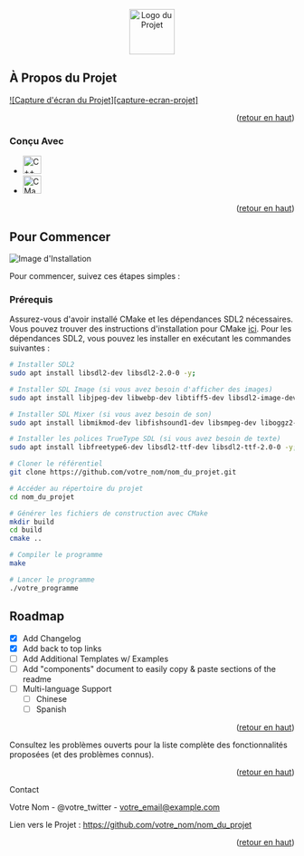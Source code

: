 <a name="readme-top"></a>

<!-- Titre et Logo -->
<div align="center">
  <a href="https://github.com/othneildrew/Best-README-Template">
    <img src="https://github.com/tompotio/GeometryDash/assets/113466055/a16c4228-6656-44c2-915d-f62627c2f6b8" alt="Logo du Projet" width="80" height="80">
  </a>
</div>

## À Propos du Projet

[![Capture d'écran du Projet][capture-ecran-projet]](https://example.com)

<p align="right">(<a href="#readme-top">retour en haut</a>)</p>

### Conçu Avec

* [<img src="https://github.com/tompotio/GeometryDash/assets/113466055/db8d750b-46f9-46e8-8af5-ea9852b1481e" alt="C++" width="32" height="32">](https://devdocs.io/cpp/)
* [<img src="https://github.com/tompotio/GeometryDash/assets/113466055/08e753c1-d530-4f84-8308-36728ac018c0" alt="CMake" width="32" height="32">](https://cmake.org/)


<p align="right">(<a href="#readme-top">retour en haut</a>)</p>

## Pour Commencer

![Image d'Installation](https://github.com/tompotio/GeometryDash/assets/113466055/6f5a52ac-d65c-4080-b31e-104fbefe53c6)

Pour commencer, suivez ces étapes simples :

### Prérequis

Assurez-vous d'avoir installé CMake et les dépendances SDL2 nécessaires. Vous pouvez trouver des instructions d'installation pour CMake [ici](https://cgold.readthedocs.io/en/latest/first-step/installation.html). Pour les dépendances SDL2, vous pouvez les installer en exécutant les commandes suivantes :

```bash
# Installer SDL2
sudo apt install libsdl2-dev libsdl2-2.0-0 -y;

# Installer SDL Image (si vous avez besoin d'afficher des images)
sudo apt install libjpeg-dev libwebp-dev libtiff5-dev libsdl2-image-dev libsdl2-image-2.0-0 -y;

# Installer SDL Mixer (si vous avez besoin de son)
sudo apt install libmikmod-dev libfishsound1-dev libsmpeg-dev liboggz2-dev libflac-dev libfluidsynth-dev libsdl2-mixer-dev libsdl2-mixer-2.0-0 -y;

# Installer les polices TrueType SDL (si vous avez besoin de texte)
sudo apt install libfreetype6-dev libsdl2-ttf-dev libsdl2-ttf-2.0-0 -y;

# Cloner le référentiel
git clone https://github.com/votre_nom/nom_du_projet.git

# Accéder au répertoire du projet
cd nom_du_projet

# Générer les fichiers de construction avec CMake
mkdir build
cd build
cmake ..

# Compiler le programme
make

# Lancer le programme
./votre_programme

```

<!-- ROADMAP -->
## Roadmap

- [x] Add Changelog
- [x] Add back to top links
- [ ] Add Additional Templates w/ Examples
- [ ] Add "components" document to easily copy & paste sections of the readme
- [ ] Multi-language Support
    - [ ] Chinese
    - [ ] Spanish
<p align="right">(<a href="#readme-top">retour en haut</a>)</p>

Consultez les problèmes ouverts pour la liste complète des fonctionnalités proposées (et des problèmes connus).
<p align="right">(<a href="#readme-top">retour en haut</a>)</p>
<!-- Contact -->
Contact

Votre Nom - @votre_twitter - votre_email@example.com

Lien vers le Projet : https://github.com/votre_nom/nom_du_projet
<p align="right">(<a href="#readme-top">retour en haut</a>)</p>
<!-- Liens Markdown et Images -->
<!-- Assurez-vous que les liens d'images sont valides -->
